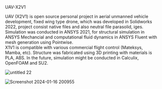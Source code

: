 UAV-X2V1

UAV (X2V1) is open source personal project in aerial unmanned vehicle development, fixed wing type drone, which was developed in Solidworks 2022, project consist native files and also neutral file parasolid, iges.<br> Simulation was conducted in ANSYS 2021, for structural simulation in ANSYS Mechancial and computational fluid dynamics in ANSYS Fluent with mesh generation using Pointwise. <br> X1V1 is compatible with various commercial flight control (Mateksys, Mamba, etc). Structure was fabricated using 3D printing with materials is PLA, ABS. In the future, simulation might be conducted in Calculix, OpenFOAM and SU2.

![untitled 22](https://github.com/kucingkuro/UAV/assets/112769418/701d3d05-3ac5-40a0-bf4d-b15a1b8188bf)

![Screenshot 2024-01-16 200955](https://github.com/kucingkuro/UAV/assets/112769418/93db8a85-d5f0-4ba5-bcef-4d91a92d3361)
